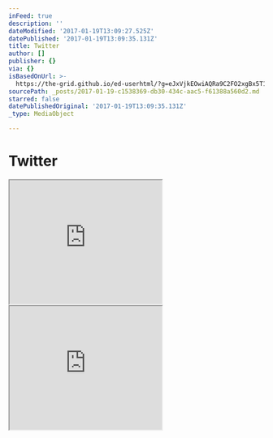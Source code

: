 ```yaml
---
inFeed: true
description: ''
dateModified: '2017-01-19T13:09:27.525Z'
datePublished: '2017-01-19T13:09:35.131Z'
title: Twitter
author: []
publisher: {}
via: {}
isBasedOnUrl: >-
  https://the-grid.github.io/ed-userhtml/?g=eJxVjkEOwiAQRa9C2FO2xgBx5T1GOhQshYaZptHTS9Qmuv1v_ptvQMSGwcrIvNJZa94TM7bB10XTnsaS5lkKn4HIyi9UoeZcd3XbmGuRYgQGRemJVmZoEx5J7DfkG2JRBZZOA2T6o75uhY_cXd9acTn-Gg3OdEFaWQA9ihfUvJVarxk41LYMv2t7aUKm4U59b4RG2M0bB3WSzuiPxr0A2JpWUA
sourcePath: _posts/2017-01-19-c1538369-db30-434c-aac5-f61388a560d2.md
starred: false
datePublishedOriginal: '2017-01-19T13:09:35.131Z'
_type: MediaObject

---
```

# Twitter

<iframe src="https://the-grid.github.io/ed-userhtml/?g=eJxNzEEOwjAMRNGrWN633iKU5BRcwASXhDZpFBtVvX0rARLb-ZrnGOLCqh5ty2bSB8tFllwFIXWZPCazpleibx_jWki3_Kh5njHcNhFTuO_w2xxxAKex52bAutcI2qNHorawTWsv4z91vp6nML4UISbuKubxbdNwweDow4QDqmg7yA" height="244" style=""></iframe>

<iframe src="https://the-grid.github.io/ed-userhtml/?g=eJxVjkEOwiAQRa9C2FO2xgBx5T1GOhQshYaZptHTS9Qmuv1v_ptvQMSGwcrIvNJZa94TM7bB10XTnsaS5lkKn4HIyi9UoeZcd3XbmGuRYgQGRemJVmZoEx5J7DfkG2JRBZZOA2T6o75uhY_cXd9acTn-Gg3OdEFaWQA9ihfUvJVarxk41LYMv2t7aUKm4U59b4RG2M0bB3WSzuiPxr0A2JpWUA" height="244" style=""></iframe>